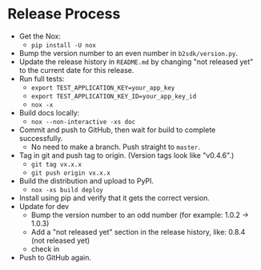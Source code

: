 # Release Process

- Get the Nox:
  - `pip install -U nox`
- Bump the version number to an even number in `b2sdk/version.py`.
- Update the release history in `README.md` by changing "not released yet" to the current date for this release.
- Run full tests:
  - `export TEST_APPLICATION_KEY=your_app_key`
  - `export TEST_APPLICATION_KEY_ID=your_app_key_id`
  - `nox -x`
- Build docs locally:
  - `nox --non-interactive -xs doc`
- Commit and push to GitHub, then wait for build to complete successfully.
  - No need to make a branch. Push straight to `master`.
- Tag in git and push tag to origin.  (Version tags look like "v0.4.6".)
    - `git tag vx.x.x`
    - `git push origin vx.x.x`
- Build the distribution and upload to PyPI.
  - `nox -xs build deploy`
- Install using pip and verify that it gets the correct version.
- Update for dev
  - Bump the version number to an odd number (for example: 1.0.2 -> 1.0.3)
  - Add a "not released yet" section in the release history, like: 0.8.4 (not released yet)
  - check in
- Push to GitHub again.

